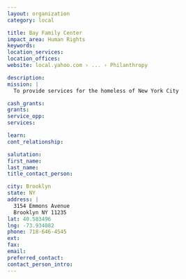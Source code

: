 ```yaml
---
layout: organization
category: local

title: Bay Family Center
impact_area: Human Rights
keywords: 
location_services: 
location_offices: 
website: local.yahoo.com › ... › Philanthropy‎

description: 
mission: |
  To provide services for the homeless of New York City

cash_grants: 
grants: 
service_opp: 
services: 

learn: 
cont_relationship: 

salutation: 
first_name: 
last_name: 
title_contact_person: 

city: Brooklyn
state: NY
address: |
  3154 Emmons Avenue     
  Brooklyn NY 11235
lat: 40.583496
lng: -73.934082
phone: 718-646-4545
ext: 
fax: 
email: 
preferred_contact: 
contact_person_intro: 
---
```

